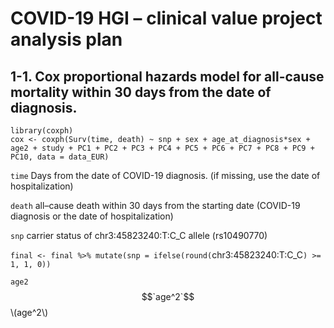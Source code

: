 # COVID-19 HGI – clinical value project analysis plan 

## 1-1.	Cox proportional hazards model for all-cause mortality within 30 days from the date of diagnosis.

```{r}
library(coxph)
cox <- coxph(Surv(time, death) ~ snp + sex + age_at_diagnosis*sex + age2 + study + PC1 + PC2 + PC3 + PC4 + PC5 + PC6 + PC7 + PC8 + PC9 + PC10, data = data_EUR)
```

`time` Days from the date of COVID-19 diagnosis. (if missing, use the date of hospitalization)

`death` all–cause death within 30 days from the starting date (COVID-19 diagnosis or the date of hospitalization)

`snp` carrier status of chr3:45823240:T:C_C allele (rs10490770)

`final <- final %>% mutate(snp = ifelse(round(`chr3:45823240:T:C_C`) >= 1, 1, 0))`

`age2` $$`age^2`$$    \\(age^2\\)

